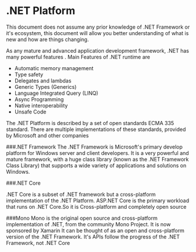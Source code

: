 # .NET Platform

This document does not assume any prior knowledge of .NET Framework or it's ecosystem, this document will allow you better understanding of what is new and how are things changing.

As any mature and advanced application development framework, .NET has many powerful features . Main Features of .NET runtime are

* Automatic memory management
* Type safety
* Delegates and lambdas
* Generic Types (Generics)
* Language Integrated Query (LINQ)
* Async Programming
* Native interoperability
* Unsafe Code

The .NET Platform is described by a set of open standards ECMA 335 standard. There are multiple implementations of these standards, provided by Microsoft and other companies

###.NET Framework
The .NET Framework is Microsoft's primary develop platform for Windows server and client developers. It is a very powerful and mature framework, with a huge class library (known as the .NET Framework Class Library) that supports a wide variety of applications and solutions on Windows.

###.NET Core

.NET Core is a subset of .NET framework but a cross-platform implementation of the .NET Platform. ASP.NET Core is the primary workload that runs on .NET Core.So it is Cross-platform and completely open source

###Mono
Mono is the original open source and cross-platform implementation of .NET, from the community Mono Project. It is now sponsored by Xamarin It can be thought of as an open and cross-platform version of the .NET Framework. It's APIs follow the progress of the .NET Framework, not .NET Core